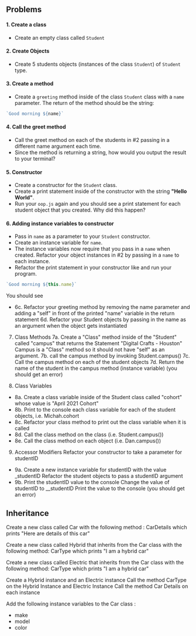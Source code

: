 


## Problems 

#### 1. Create a class
- Create an empty class called `Student`

#### 2. Create Objects
- Create 5 students objects (instances of the class `Student`) of `Student` type.

#### 3. Create a method
- Create a `greeting` method inside of the class `Student` class with a `name` parameter. The return of the method should be the string:

```js
`Good morning ${name}`
``` 

#### 4. Call the greet method
- Call the greet method on each of the students in #2 passing in a different
name argument each time. 
- Since the method is returning a string, how would you output the result to your terminal?

#### 5. Constructor 
- Create a constructor for the `Student` class. 
- Create a print statement inside of the constructor with the string **"Hello World"**.
- Run your `oop.js` again and you should see a print statement for each student object that you created. Why did this happen? 

#### 6. Adding instance variables to constructor
- Pass in `name` as a parameter to your `Student` constructor. 
- Create an instance variable for `name`.
- The instance variables now require that you pass in a `name` when created.  Refactor your object instances in #2 by passing in a `name` to each instance. 
- Refactor the print statement in your constructor like and run your program.
```js
`Good morning ${this.name}`
``` 
You should see
- 6c. Refactor your greeting method by removing the name parameter and 
adding a "self" in front of the printed "name" variable in the return statement 
6d. Refactor your Student objects by passing in the name as an argument when the
object gets instantiated 

7. Class Methods
7a. Create a "Class" method inside of the "Student" called "campus" that returns the 
Statement "Digital Crafts - Houston"
Campus is a "Class" method so it should not have "self" as an argument. 
7b. call the campus method by invoking Student.campus()
7c. Call the campus method on each of the student objects 
7d. Return the name of the student in the campus method (instance variable) (you should
get an error)

8. Class Variables 
- 8a. Create a class variable inside of the Student class called "cohort" whose value is
"April 2021 Cohort"
- 8b. Print to the console each class variable for each of the student objects, i.e. 
Michah.cohort 
- 8c. Refactor your class method to print out the class variable when it is called 
- 8d. Call the class method on the class (i.e. Student.campus())
- 8e. Call the class method on each object (i.e. Dan.campus())

9. Accessor Modifiers 
Refactor your constructor to take a parameter for studentID
- 9a. Create a new instance variable for studentID with the value _studentID
Refactor the student objects to pass a studentID argument
- 9b. Print the studentID value to the console
Change the value of studentID to __studentID 
Print the value to the console (you should get an error)


## Inheritance 

Create a new class called Car with the following method :
CarDetails which prints "Here are details of this car"

Create a new class called Hybrid that inherits from the Car class
 with the following method: CarType which prints "I am a hybrid car" 


Create a new class called Electric that inherits from the Car class
 with the following  method: CarType which prints "I am a hybrid car" 

Create a Hybrid instance and an Electric instance
Call the method CarType on the Hybrid Instance and Electric Instance 
Call the method Car Details on each instance


Add the following instance variables to the Car class :
- make 
- model 
- color